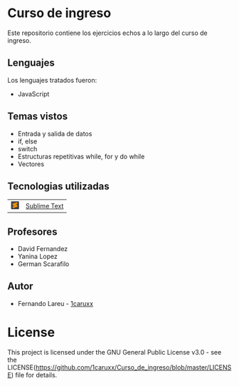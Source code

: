 # Curso de ingreso

Este repositorio contiene los ejercicios echos a lo largo del curso de ingreso.

## Lenguajes

Los lenguajes tratados fueron:

* JavaScript

## Temas vistos

* Entrada y salida de datos
* if, else
* switch
* Estructuras repetitivas while, for y do while
* Vectores

## Tecnologias utilizadas

<table>
    <tbody>
        <tr>
            <td><img src="./Z. img/stext.png" width="20px" height="20px"/></td>
            <td><a href="https://www.sublimetext.com/">Sublime Text</a></td>
        <tr>
    </tbody>
</table>

## Profesores

* David Fernandez
* Yanina Lopez
* German Scarafilo

## Autor

* Fernando Lareu - [1caruxx](https://github.com/1caruxx)

# License

This project is licensed under the GNU General Public License v3.0 - see the LICENSE(https://github.com/1caruxx/Curso_de_ingreso/blob/master/LICENSE) file for details.
